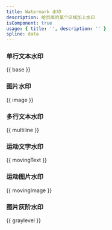 ```yaml
---
title: Watermark 水印
description: 给页面的某个区域加上水印
isComponent: true
usage: { title: '', description: '' }
spline: data
---
```


### 单行文本水印

{{ base }}

### 图片水印

{{ image }}

### 多行文本水印

{{ multiline }}

### 运动文字水印

{{ movingText }}

### 运动图片水印

{{ movingImage }}


### 图片灰阶水印

{{ graylevel }}

